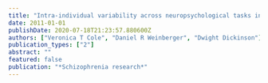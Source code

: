 ```yaml
---
title: "Intra-individual variability across neuropsychological tasks in schizophrenia: a comparison of patients, their siblings, and healthy controls"
date: 2011-01-01
publishDate: 2020-07-18T21:23:57.880600Z
authors: ["Veronica T Cole", "Daniel R Weinberger", "Dwight Dickinson"]
publication_types: ["2"]
abstract: ""
featured: false
publication: "*Schizophrenia research*"
---
```


